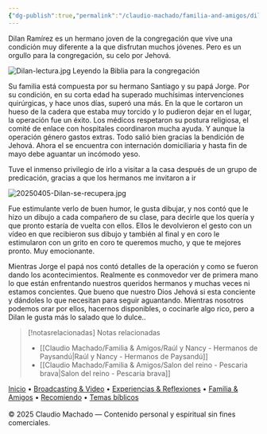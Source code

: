 ```yaml
---
{"dg-publish":true,"permalink":"/claudio-machado/familia-and-amigos/dilan-ya-esta-en-la-casa/"}
---
```


Dilan Ramírez es un hermano joven de la congregación que vive una condición muy diferente a la que disfrutan muchos jóvenes.
Pero es un orgullo para la congregación, su celo por Jehová.

![Dilan-lectura.jpg](/img/user/Claudio%20Machado/img/destacadas/Dilan-lectura.jpg)
<span class="pie-foto">Leyendo la Biblia para la congregación</span>

Su familia está compuesta por su hermano Santiago y su papá Jorge.
Por su condición, en su corta edad ha superado muchísimas intervenciones quirúrgicas, y hace unos días, superó una más. En la que le cortaron un hueso de la cadera que estaba muy torcido y lo pudieron dejar en el lugar, la operación fue un éxito. Los médicos respetaron su postura religiosa, el comité de enlace con hospitales coordinaron mucha ayuda. Y aunque la operación género gastos extras. Todo salió bien gracias la bendición de Jehová. Ahora el se encuentra con internación domiciliaria y hasta fin de mayo debe aguantar un incómodo yeso. 

Tuve el inmenso privilegio de irlo a visitar a la casa después de un grupo de predicación, gracias a que los hermanos me invitaron a ir 

![20250405-Dilan-se-recupera.jpg](/img/user/Claudio%20Machado/img/destacadas/20250405-Dilan-se-recupera.jpg)

Fue estimulante verlo de buen humor, le gusta dibujar, y nos contó que le hizo un dibujo a cada compañero de su clase, para decirle que los quería y que pronto estaría de vuelta con ellos. Ellos le devolvieron el gesto con un vídeo en que recibieron sus dibujo y también al final y en coro le estimularon con un grito en coro te queremos mucho, y que te mejores pronto. Muy emocionante.

Mientras Jorge el papá nos contó detalles de la operación y como se fueron dando los acontecimientos. Realmente es conmovedor ver de primera mano lo que están enfrentando nuestros queridos hermanos y muchas veces ni estamos concientes. Que bueno que nuestro Dios Jehová si esta conciente y dándoles lo que necesitan para seguir aguantando.
Mientras nosotros podemos orar por ellos, hacernos disponibles, o cocinarle algo rico, pero a Dilan le gusta más lo salado que lo dulce..


> [!notasrelacionadas] Notas relacionadas
> - [[Claudio Machado/Familia & Amigos/Raúl y Nancy - Hermanos de Paysandú\|Raúl y Nancy - Hermanos de Paysandú]]
> - [[Claudio Machado/Familia & Amigos/Salon del reino - Pescaria brava\|Salon del reino - Pescaria brava]]


<div class="pie-simple">
  <a href="https://mis-apuntes-psi.vercel.app/">Inicio</a> •
  <a href="https://mis-apuntes-psi.vercel.app/claudio-machado/brodcasting-and-videos/principial-brodcasting-and-video/">Broadcasting & Video</a> •
  <a href="https://mis-apuntes-psi.vercel.app/claudio-machado/experiencias-and-reflexiones/experiencias-and-reflexiones/">Experiencias & Reflexiones</a> •
  <a href="https://mis-apuntes-psi.vercel.app/claudio-machado/familia-and-amigos/familia-and-amigos/">Familia & Amigos</a> •
  <a href="https://mis-apuntes-psi.vercel.app/claudio-machado/recomendaciones/recomiendo/">Recomiendo</a> •
  <a href="https://mis-apuntes-psi.vercel.app/claudio-machado/temas-biblicos/temas-biblicos/">Temas bíblicos</a>
  <br><br>
  <span class="legal">© 2025 Claudio Machado — Contenido personal y espiritual sin fines comerciales.</span>
</div>